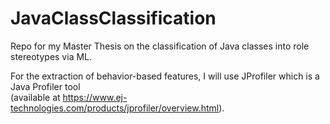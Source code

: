 # JavaClassClassification
Repo for my Master Thesis on the classification of Java classes into role stereotypes via ML.

For the extraction of behavior-based features, I will use JProfiler which is a Java Profiler tool \
(available at https://www.ej-technologies.com/products/jprofiler/overview.html).
